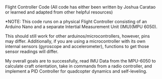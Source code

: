 Flight Controller Code (All code has either been written by Joshua Caratao or learned and adapted from other helpful resources)

*NOTE: This code runs on a physical Flight Controller consisting of an Arduino Nano and a separate Intertial Measurement Unit (IMU)(MPU 6050). 

This should still work for other arduinos/microcontrollers, however, pins may differ. Additionally, if you are using a microcontroller with its own internal sensors (gyroscope and accelerometer), functions to get those sensor readings will differ.

My overall goals are to successfully, read IMU Data from the MPU-6050 to calculate craft orientation, take in commands from a radio controller, and implement a PID Controller for quadcopter dynamics and self-leveling. 
